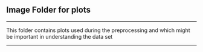 ## Image Folder for plots
---
<p>This folder contains plots used during the preprocessing and which might be important in understanding the data set</p>

---
